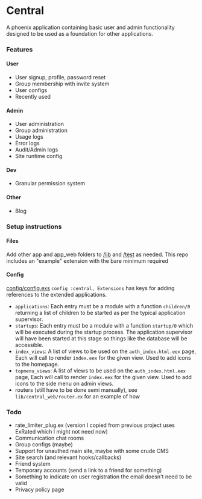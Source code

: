 # Central
A phoenix application containing basic user and admin functionality designed to be used as a foundation for other applications.

### Features
#### User
- User signup, profile, password reset
- Group membership with invite system
- User configs
- Recently used

#### Admin
- User administration
- Group administration
- Usage logs
- Error logs
- Audit/Admin logs
- Site runtime config

#### Dev
- Granular permission system

#### Other
- Blog

### Setup instructions
#### Files
Add other app and app_web folders to [/lib](/lib) and [/test](/test) as needed. This repo includes an "example" extension with the bare minimum required 

#### Config
[config/config.exs](config/config.exs) `config :central, Extensions` has keys for adding references to the extended applications.
- `applications`: Each entry must be a module with a function `children/0` returning a list of children to be started as per the typical application supervisor.
- `startups`: Each entry must be a module with a function `startup/0` which will be executed during the startup process. The application supervisor will have been started at this stage so things like the database will be accessible.
- `index_views`: A list of views to be used on the `auth_index.html.eex` page, Each will call to render `index.eex` for the given view. Used to add icons to the homepage.
- `topmenu_views`: A list of views to be used on the `auth_index.html.eex` page, Each will call to render `index.eex` for the given view. Used to add icons to the side menu on admin views.
- routers (still have to be done semi manually), see `lib/central_web/router.ex` for an example of how

### Todo
- rate_limiter_plug.ex (version I copied from previous project uses ExRated which I might not need now)
- Communication chat rooms
- Group configs (maybe)
- Support for unauthed main site, maybe with some crude CMS
- Site search (and relevant hooks/callbacks)
- Friend system
- Temporary accounts (send a link to a friend for something)
- Something to indicate on user registration the email doesn't need to be valid
- Privacy policy page
